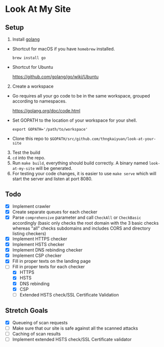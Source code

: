 # Look At My Site

## Setup
1. Install [golang](https://golang.org/doc/install)
  - Shortcut for macOS if you have `homebrew` installed.
  
    ``` brew install go ```
    
  - Shortcut for Ubuntu
  
    https://github.com/golang/go/wiki/Ubuntu
    
2. Create a workspace
  - Go requires all your go code to be in the same workspace, grouped according to namespaces.
    
    https://golang.org/doc/code.html
  
  - Set GOPATH to the location of your workspace for your shell.
  
    ``` export GOPATH='/path/to/workspace' ```
    
  - Clone this repo to ```$GOPATH/src/github.com/thngkaiyuan/look-at-your-site```
  
3. Test the build
  1. `cd` into the repo.
  2. Run `make build`, everything should build correctly. A binary named `look-at-my-site` will be generated. 
  3. For testing your code changes, it is easier to use `make serve` which will start the server and listen at port 8080.
  
 ## Todo
 - [x] Implement crawler
 - [x] Create separate queues for each checker
 - [x] Parse `comprehensive` parameter and call `CheckAll` or `CheckBasic` accordingly (basic only checks the root domain with the 3 basic checks whereas "all" checks subdomains and includes CORS and directory listing checkers)
 - [x] Implement HTTPS checker
 - [x] Implement HSTS checker
 - [x] Implement DNS rebinding checker
 - [x] Implement CSP checker
 - [x] Fill in proper texts on the landing page
 - [ ] Fill in proper texts for each checker
    - [x] HTTPS
    - [x] HSTS
    - [x] DNS rebinding
    - [x] CSP
    - [ ] Extended HSTS check/SSL Certificate Validation
 
 ## Stretch Goals
 - [x] Queueing of scan requests
 - [ ] Make sure that our site is safe against all the scanned attacks
 - [ ] Caching of scan results
 - [ ] Implement extended HSTS check/SSL Certificate validator
